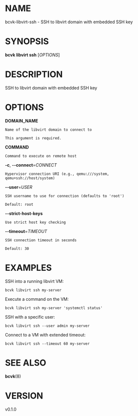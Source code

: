 # NAME

bcvk-libvirt-ssh - SSH to libvirt domain with embedded SSH key

# SYNOPSIS

**bcvk libvirt ssh** [*OPTIONS*]

# DESCRIPTION

SSH to libvirt domain with embedded SSH key

# OPTIONS

<!-- BEGIN GENERATED OPTIONS -->
**DOMAIN_NAME**

    Name of the libvirt domain to connect to

    This argument is required.

**COMMAND**

    Command to execute on remote host

**-c**, **--connect**=*CONNECT*

    Hypervisor connection URI (e.g., qemu:///system, qemu+ssh://host/system)

**--user**=*USER*

    SSH username to use for connection (defaults to 'root')

    Default: root

**--strict-host-keys**

    Use strict host key checking

**--timeout**=*TIMEOUT*

    SSH connection timeout in seconds

    Default: 30

<!-- END GENERATED OPTIONS -->

# EXAMPLES

SSH into a running libvirt VM:

    bcvk libvirt ssh my-server

Execute a command on the VM:

    bcvk libvirt ssh my-server 'systemctl status'

SSH with a specific user:

    bcvk libvirt ssh --user admin my-server

Connect to a VM with extended timeout:

    bcvk libvirt ssh --timeout 60 my-server

# SEE ALSO

**bcvk**(8)

# VERSION

v0.1.0
